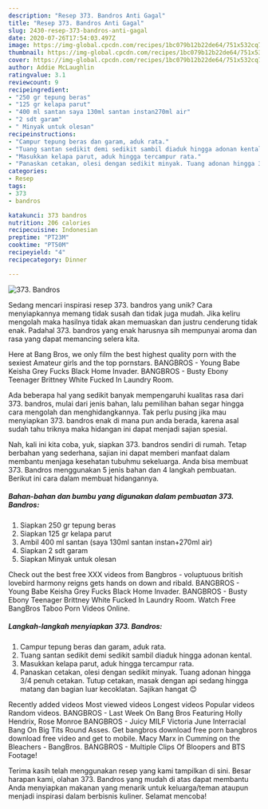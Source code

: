 ```yaml
---
description: "Resep 373. Bandros Anti Gagal"
title: "Resep 373. Bandros Anti Gagal"
slug: 2430-resep-373-bandros-anti-gagal
date: 2020-07-26T17:54:03.497Z
image: https://img-global.cpcdn.com/recipes/1bc079b12b22de64/751x532cq70/373-bandros-foto-resep-utama.jpg
thumbnail: https://img-global.cpcdn.com/recipes/1bc079b12b22de64/751x532cq70/373-bandros-foto-resep-utama.jpg
cover: https://img-global.cpcdn.com/recipes/1bc079b12b22de64/751x532cq70/373-bandros-foto-resep-utama.jpg
author: Addie McLaughlin
ratingvalue: 3.1
reviewcount: 9
recipeingredient:
- "250 gr tepung beras"
- "125 gr kelapa parut"
- "400 ml santan saya 130ml santan instan270ml air"
- "2 sdt garam"
- " Minyak untuk olesan"
recipeinstructions:
- "Campur tepung beras dan garam, aduk rata."
- "Tuang santan sedikit demi sedikit sambil diaduk hingga adonan kental."
- "Masukkan kelapa parut, aduk hingga tercampur rata."
- "Panaskan cetakan, olesi dengan sedikit minyak. Tuang adonan hingga 3/4 penuh cetakan. Tutup cetakan, masak dengan api sedang hingga matang dan bagian luar kecoklatan. Sajikan hangat 😊"
categories:
- Resep
tags:
- 373
- bandros

katakunci: 373 bandros 
nutrition: 206 calories
recipecuisine: Indonesian
preptime: "PT23M"
cooktime: "PT50M"
recipeyield: "4"
recipecategory: Dinner

---
```



![373. Bandros](https://img-global.cpcdn.com/recipes/1bc079b12b22de64/751x532cq70/373-bandros-foto-resep-utama.jpg)

Sedang mencari inspirasi resep 373. bandros yang unik? Cara menyiapkannya memang tidak susah dan tidak juga mudah. Jika keliru mengolah maka hasilnya tidak akan memuaskan dan justru cenderung tidak enak. Padahal 373. bandros yang enak harusnya sih mempunyai aroma dan rasa yang dapat memancing selera kita.

Here at Bang Bros, we only film the best highest quality porn with the sexiest Amateur girls and the top pornstars. BANGBROS - Young Babe Keisha Grey Fucks Black Home Invader. BANGBROS - Busty Ebony Teenager Brittney White Fucked In Laundry Room.

Ada beberapa hal yang sedikit banyak mempengaruhi kualitas rasa dari 373. bandros, mulai dari jenis bahan, lalu pemilihan bahan segar hingga cara mengolah dan menghidangkannya. Tak perlu pusing jika mau menyiapkan 373. bandros enak di mana pun anda berada, karena asal sudah tahu triknya maka hidangan ini dapat menjadi sajian spesial.


Nah, kali ini kita coba, yuk, siapkan 373. bandros sendiri di rumah. Tetap berbahan yang sederhana, sajian ini dapat memberi manfaat dalam membantu menjaga kesehatan tubuhmu sekeluarga. Anda bisa membuat 373. Bandros menggunakan 5 jenis bahan dan 4 langkah pembuatan. Berikut ini cara dalam membuat hidangannya.

<!--inarticleads1-->

##### Bahan-bahan dan bumbu yang digunakan dalam pembuatan 373. Bandros:

1. Siapkan 250 gr tepung beras
1. Siapkan 125 gr kelapa parut
1. Ambil 400 ml santan (saya 130ml santan instan+270ml air)
1. Siapkan 2 sdt garam
1. Siapkan  Minyak untuk olesan


Check out the best free XXX videos from Bangbros - voluptuous british lovebird harmony reigns gets hands on down and ribald. BANGBROS - Young Babe Keisha Grey Fucks Black Home Invader. BANGBROS - Busty Ebony Teenager Brittney White Fucked In Laundry Room. Watch Free BangBros Taboo Porn Videos Online. 

<!--inarticleads2-->

##### Langkah-langkah menyiapkan 373. Bandros:

1. Campur tepung beras dan garam, aduk rata.
1. Tuang santan sedikit demi sedikit sambil diaduk hingga adonan kental.
1. Masukkan kelapa parut, aduk hingga tercampur rata.
1. Panaskan cetakan, olesi dengan sedikit minyak. Tuang adonan hingga 3/4 penuh cetakan. Tutup cetakan, masak dengan api sedang hingga matang dan bagian luar kecoklatan. Sajikan hangat 😊


Recently added videos Most viewed videos Longest videos Popular videos Random videos. BANGBROS - Last Week On Bang Bros Featuring Holly Hendrix, Rose Monroe BANGBROS - Juicy MILF Victoria June Interracial Bang On Big Tits Round Asses. Get bangbros download free porn bangbros download free video and get to mobile. Macy Marx in Cumming on the Bleachers - BangBros. BANGBROS - Multiple Clips Of Bloopers and BTS Footage! 

Terima kasih telah menggunakan resep yang kami tampilkan di sini. Besar harapan kami, olahan 373. Bandros yang mudah di atas dapat membantu Anda menyiapkan makanan yang menarik untuk keluarga/teman ataupun menjadi inspirasi dalam berbisnis kuliner. Selamat mencoba!
